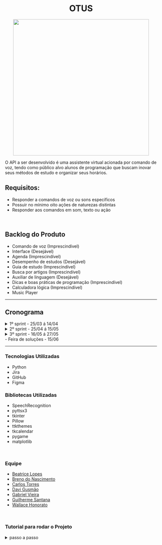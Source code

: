 <h1 align="center">OTUS</h1>

<p align="center">
<img src="https://user-images.githubusercontent.com/36649454/167738690-ab4cf4cd-1bb7-4e08-b1cf-78c8dbb7a848.png" width=450px>

<br>
<p align="left">
O API a ser desenvolvido é uma assistente virtual acionada por comando de voz, tendo como público alvo alunos de programação que buscam inovar seus métodos de estudo e organizar seus horários.



## Requisitos:
 - Responder a comandos de voz ou sons específicos<br>
 - Possuir no mínimo oito ações de naturezas distintas<br>
 - Responder aos comandos em som, texto ou ação<br>
<br>



## Backlog do Produto

 - Comando de voz (Imprescindível)
 - Interface (Desejável) 
 - Agenda (Imprescindível)
 - Desempenho de estudos (Desejável)
 - Guia de estudo (Imprescindível)
 - Busca por artigos (Imprescindível)
 - Auxiliar de linguagem (Desejável)
 - Dicas e boas práticas de programação (Imprescindível)
 - Calculadora lógica (Imprescindível)
 - Music Player 
 <hr>

## Cronograma
<details>
 <summary>1º sprint - 25/03 á 14/04</summary><br>
 - Agenda<br>
 - Desempenho de estudo<br>
 - Mockup de interface<br>
 <img src="https://user-images.githubusercontent.com/36649454/168403057-93a92485-1d42-47ca-b38b-170c97ce6f61.png" height=250px>
 <img src="https://user-images.githubusercontent.com/36649454/168403301-18119c76-ad47-4922-b764-9768e9f49f7d.png" height=250px>


<hr>
 
 <b>Gráfico de Burndown</b>
 <br>
 ![image](https://user-images.githubusercontent.com/59184811/168484736-37a60122-cb39-4e7b-b6a9-21bc38cad026.png)

</details>


<details>
 <summary>2º sprint - 25/04 á 15/05</summary>
 - Guia de estudos<br>
 <br>
 - Busca por artigos<br>
 <br>
 - Auxiliar de linguagem<br>
 </details>
 <details>
 <summary>3º sprint - 16/05 á 27/05</summary>
 </details>
- Feira de soluções - 15/06 
<hr>

### Tecnologias Utilizadas
 - Python<br>
 - Jira<br>
 - GitHub<br>
 - Figma<br>

### Bibliotecas Utilizadas
 - SpeechRecognition 
 - pyttsx3
 - tkinter
 - Pillow
 - ttkthemes
 - tkcalendar
 - pygame
 - matplotlib
 
<br>

 ### Equipe
 - [Beatrice Lopes](https://github.com/beatricelopes)<br>
 - [Breno do Nascimento](https://github.com/Breno30)<br>
 - [Carlos Torres](https://github.com/CarlosTorres2305)<br>
 - [Davi Gusmão](https://github.com/Davign10)<br>
 - [Gabriel Vieira](https://github.com/DevBielgrazi)<br>
 - [Guilherme Santana](https://github.com/1SGuilherme)<br>
 - [Wallace Honorato](https://github.com/WallaceHS20)<br>
<br>

### Tutorial para rodar o Projeto
<details>
<summary>passo a passo</summary>

1. Clone o projeto
```
git clone https://github.com/fatec-bd1sem/Otus.git
```

2. Baixe o PyAudio para sua versão do python [nesse link](https://www.lfd.uci.edu/~gohlke/pythonlibs/#pyaudio)

>De acordo com suas configurações<br>
![image](https://user-images.githubusercontent.com/59184811/160920480-39c560db-9320-4381-a883-8ada2a3448b2.png)


3. Na pasta onde foi feito o download, instale as bibliotecas com os comandos abaixo
```
pip install PyAudio-0.2.11-cp310-cp310-win_amd64.whl
```

```
pip install SpeechRecognition
```

```
pip install keyboard
```

```
pip install pyttsx3
```

```
pip install tk
```

```
pip install ttkthemes
```

```
pip install tkcalendar
```

```
pip install pygame
```
 
```
pip install matplotlib
```

```
pip install Pillow
```

4. Execute o arquivo principal.py na pasta `Otus`

</details>
